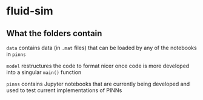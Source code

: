 # fluid-sim
## What the folders contain
```data``` contains data (in ```.mat``` files) that can be loaded by any of the notebooks in ```pinns```

```model``` restructures the code to format nicer once code is more developed into a singular ```main()``` function

```pinns``` contains Jupyter notebooks that are currently being developed and used to test current implementations of PINNs
